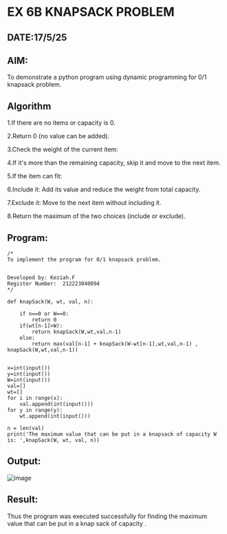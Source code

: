 # EX 6B KNAPSACK PROBLEM
## DATE:17/5/25
## AIM:
To demonstrate a python program using dynamic programming for 0/1 knapsack problem.



## Algorithm

1.If there are no items or capacity is 0.

2.Return 0 (no value can be added).

3.Check the weight of the current item:

4.If it's more than the remaining capacity, skip it and move to the next item.

5.If the item can fit:

6.Include it: Add its value and reduce the weight from total capacity.

7.Exclude it: Move to the next item without including it.

8.Return the maximum of the two choices (include or exclude).

## Program:
```
/*
To implement the program for 0/1 knapsack problem.


Developed by: Keziah.F
Register Number:  212223040094
*/
```
```
def knapSack(W, wt, val, n):
  
    if n==0 or W==0:
        return 0
    if(wt[n-1]>W):
        return knapSack(W,wt,val,n-1)
    else:
        return max(val[n-1] + knapSack(W-wt[n-1],wt,val,n-1) , knapSack(W,wt,val,n-1))
    

x=int(input())
y=int(input())
W=int(input())
val=[]
wt=[]
for i in range(x):
    val.append(int(input()))
for y in range(y):
    wt.append(int(input()))

n = len(val)
print('The maximum value that can be put in a knapsack of capacity W is: ',knapSack(W, wt, val, n))
```
## Output:

![image](https://github.com/user-attachments/assets/83ce70e0-5ad6-472b-867d-ca73b1551d77)


## Result:
Thus the program was executed successfully for finding the maximum value that can be put in a knap sack of capacity .
